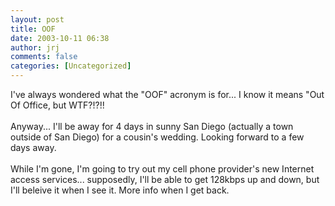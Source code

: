 ```yaml
---
layout: post
title: OOF
date: 2003-10-11 06:38
author: jrj
comments: false
categories: [Uncategorized]
---
```

I've always wondered what the "OOF" acronym is for... I know it means "Out Of Office, but WTF?!?!!
<br />
<br />Anyway... I'll be away for 4 days in sunny San Diego (actually a town outside of San Diego) for a cousin's wedding. Looking forward to a few days away.
<br />
<br />While I'm gone, I'm going to try out my cell phone provider's new Internet access services... supposedly, I'll be able to get 128kbps up and down, but I'll beleive it when I see it. More info when I get back.
